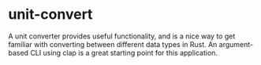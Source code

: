 # unit-convert
A unit converter provides useful functionality, and is a nice way to get familiar with converting between different data types in Rust. An argument-based CLI using clap is a great starting point for this application.
